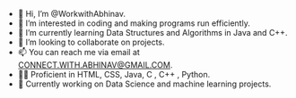 - 👋 Hi, I’m @WorkwithAbhinav.
- 👀 I’m interested in coding and making programs run efficiently.
- 🌱 I’m currently learning Data Structures and Algorithms in Java and C++.
- 💞️ I’m looking to collaborate on projects.
- 📫 You can reach me via email at CONNECT.WITH.ABHINAV@GMAIL.COM.
- 🧑‍💻 Proficient in HTML, CSS, Java, C , C++ , Python.
- 🥇 Currently working on Data Science and machine learning projects.

<!---
WorkwithAbhinav/WorkwithAbhinav is a ✨ special ✨ repository because its `README.md` (this file) appears on your GitHub profile.
You can click the Preview link to take a look at your changes.
--->
